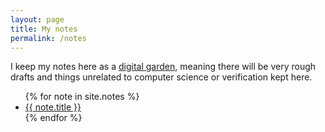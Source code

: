 ```yaml
---
layout: page
title: My notes
permalink: /notes
---
```


I keep my notes here as a [digital garden](https://maggieappleton.com/garden-history), meaning there will be very rough drafts and things unrelated to computer science or verification kept here.


<div class="papers">
    <ul>
        {% for note in site.notes %}
        <li><a href="{{ note.url }}">{{ note.title }}</a></li>
        {% endfor %}
    </ul>
</div>
